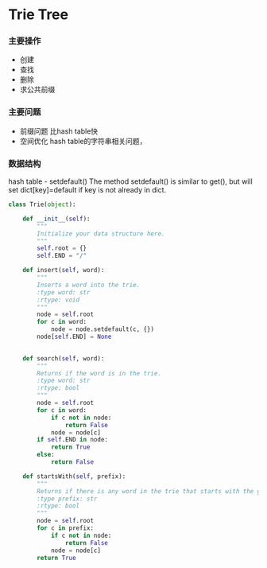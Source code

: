 
Trie Tree
===========
### 主要操作 ### 
- 创建
- 查找
- 删除
- 求公共前缀

### 主要问题 ###
- 前缀问题 比hash table快
- 空间优化 hash table的字符串相关问题， 

### 数据结构 ###
  hash table - setdefault()
  The method setdefault() is similar to get(), but will set dict[key]=default if key is not already in dict.

```python
class Trie(object):

    def __init__(self):
        """
        Initialize your data structure here.
        """
        self.root = {}
        self.END = "/"

    def insert(self, word):
        """
        Inserts a word into the trie.
        :type word: str
        :rtype: void
        """
        node = self.root
        for c in word:
            node = node.setdefault(c, {})
        node[self.END] = None
        

    def search(self, word):
        """
        Returns if the word is in the trie.
        :type word: str
        :rtype: bool
        """
        node = self.root
        for c in word:
            if c not in node:
                return False
            node = node[c]
        if self.END in node:
            return True
        else:
            return False

    def startsWith(self, prefix):
        """
        Returns if there is any word in the trie that starts with the given prefix.
        :type prefix: str
        :rtype: bool
        """
        node = self.root
        for c in prefix:
            if c not in node:
                return False
            node = node[c]
        return True
```

